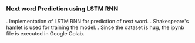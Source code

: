 ### Next word Prediction using LSTM RNN

. Implementation of LSTM RNN for prediction of next word.
. Shakespeare's hamlet is used for training the model.
. Since the dataset is hug, the ipynb file is executed in Google Colab.